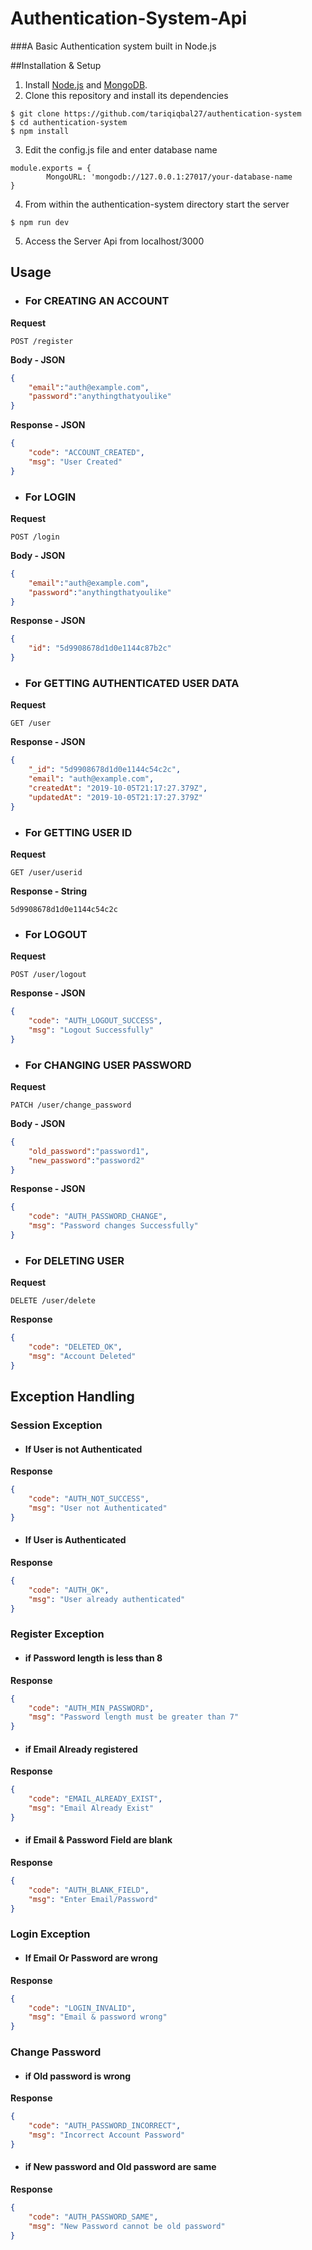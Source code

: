 
# Authentication-System-Api
###A Basic Authentication system built in Node.js

##Installation & Setup
1. Install [Node.js](https://nodejs.org "Node.js") and [MongoDB](https://www.mongodb.com).
2. Clone this repository and install its dependencies
```console
$ git clone https://github.com/tariqiqbal27/authentication-system
$ cd authentication-system
$ npm install
```
3. Edit the config.js file and enter database name
```nodejs
module.exports = {
        MongoURL: 'mongodb://127.0.0.1:27017/your-database-name
}
```
4. From within the authentication-system directory start the server
```console
$ npm run dev
```
5. Access the Server Api from localhost/3000

## Usage
- ### For CREATING AN ACCOUNT
**Request**
```http
POST /register
```
**Body - JSON**
```json
{
	"email":"auth@example.com",
	"password":"anythingthatyoulike"
}
```
**Response - JSON**
```json
{
    "code": "ACCOUNT_CREATED",
    "msg": "User Created"
}
```

- ### For LOGIN
**Request**
```http
POST /login
```
**Body - JSON**
```json
{
	"email":"auth@example.com",
	"password":"anythingthatyoulike"
}
```
**Response - JSON**
```json
{
    "id": "5d9908678d1d0e1144c87b2c"
}
```

- ### For GETTING AUTHENTICATED USER DATA
**Request**
```http
GET /user
```
**Response - JSON**
```json
{
    "_id": "5d9908678d1d0e1144c54c2c",
    "email": "auth@example.com",
    "createdAt": "2019-10-05T21:17:27.379Z",
    "updatedAt": "2019-10-05T21:17:27.379Z"
}
```

- ### For GETTING USER ID
**Request**
```http
GET /user/userid
```
**Response - String**
```
5d9908678d1d0e1144c54c2c
```

- ### For LOGOUT
**Request**
```http
POST /user/logout
```
**Response - JSON**
```json
{
    "code": "AUTH_LOGOUT_SUCCESS",
    "msg": "Logout Successfully"
}
```

- ### For CHANGING USER PASSWORD
**Request**
```http
PATCH /user/change_password
```
**Body - JSON**
```json
{
	"old_password":"password1",
	"new_password":"password2"
}
```
**Response - JSON**
```json
{
    "code": "AUTH_PASSWORD_CHANGE",
    "msg": "Password changes Successfully"
}
```

- ### For DELETING USER
**Request**
```http
DELETE /user/delete
```
**Response**
```json
{
    "code": "DELETED_OK",
    "msg": "Account Deleted"
}
```

## Exception Handling
### Session Exception
- #### If User is not Authenticated
**Response**
```json
{
    "code": "AUTH_NOT_SUCCESS",
    "msg": "User not Authenticated"
}
```
- #### If User is Authenticated
**Response**
```json
{
    "code": "AUTH_OK",
    "msg": "User already authenticated"
}
```

### Register Exception
- #### if Password length is less than 8
**Response**
```json
{
    "code": "AUTH_MIN_PASSWORD",
    "msg": "Password length must be greater than 7"
}
```
- #### if Email Already registered
**Response**
```json
{
    "code": "EMAIL_ALREADY_EXIST",
    "msg": "Email Already Exist"
}
```
- #### if Email & Password Field are blank
**Response**
```json
{
    "code": "AUTH_BLANK_FIELD",
    "msg": "Enter Email/Password"
}
```

### Login Exception
- #### If Email Or Password are wrong
**Response**
```json
{
    "code": "LOGIN_INVALID",
    "msg": "Email & password wrong"
}
```
### Change Password
- #### if Old password is wrong
**Response**
```json
{
    "code": "AUTH_PASSWORD_INCORRECT",
    "msg": "Incorrect Account Password"
}
```
- #### if New password and Old password are same
 **Response**
```json
{
    "code": "AUTH_PASSWORD_SAME",
    "msg": "New Password cannot be old password"
}
```
